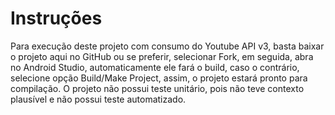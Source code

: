  
# Instruções
Para execução deste projeto com consumo do Youtube API v3, basta baixar o projeto aqui no GitHub ou se preferir, selecionar Fork,
em seguida, abra no Android Studio, automaticamente ele fará o build, caso o contrário, selecione opção Build/Make Project,
assim, o projeto estará pronto para compilação.
O projeto não possui teste unitário, pois não teve contexto plausível e não possui teste automatizado.